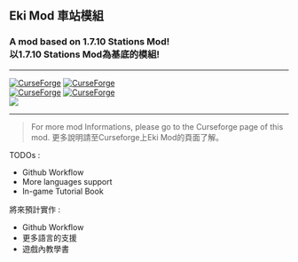 ## Eki Mod 車站模組 <br>
### A mod based on 1.7.10 Stations Mod! <br> 以1.7.10 Stations Mod為基底的模組!

------------

[![CurseForge](https://cf.way2muchnoise.eu/full_362606_%20%E7%B8%BD%E4%B8%8B%E8%BC%89%E9%87%8F.svg)](https://www.curseforge.com/minecraft/mc-mods/eki-mod) [![CurseForge](https://cf.way2muchnoise.eu/versions/%20%E9%81%A9%E7%94%A8%E7%89%88%E6%9C%AC%20%20_362606_all.svg)](https://www.curseforge.com/minecraft/mc-mods/eki-mod/files) <br>  [![CurseForge](https://cf.way2muchnoise.eu/full_362606_Total%20Downloads.svg)](https://www.curseforge.com/minecraft/mc-mods/eki-mod) [![CurseForge](https://cf.way2muchnoise.eu/versions/362606_all.svg)](https://www.curseforge.com/minecraft/mc-mods/eki-mod/files) <br>
[![](https://img.shields.io/badge/Support%20%20Languages-%E7%B9%81%E9%AB%94%E4%B8%AD%E6%96%87%20%7C%20English%20%7C%20%E6%97%A5%E6%9C%AC%E8%AA%9E-green)]()

------------

> For more mod Informations, please go to the Curseforge page of this mod.
> 更多說明請至Curseforge上Eki Mod的頁面了解。

TODOs : 
- Github Workflow
- More languages support
- In-game Tutorial Book

將來預計實作 :
- Github Workflow
- 更多語言的支援
- 遊戲內教學書